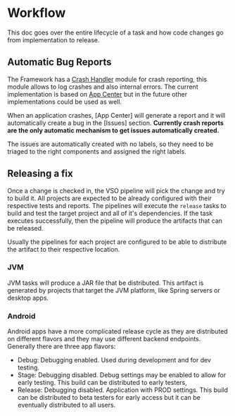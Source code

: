 # Workflow

This doc goes over the entire lifecycle of a task and how code changes go from implementation to release.

## Automatic Bug Reports

The Framework has a [Crash Handler](https://github.com/CRamsan/CoreProject/tree/master/framework/crashhandler) module for 
crash reporting, this module allows to log crashes and also internal errors. The current implementation is based on 
[App Center](https://docs.microsoft.com/en-us/appcenter/sdk/crashes/android) but in the future other implementations
could be used as well.

When an application crashes, [App Center] will generate a report and it will automatically create a bug in the [Issues] section.
**Currently crash reports are the only automatic mechanism to get issues automatically created.**

The issues are automatically created with no labels, so they need to be triaged to the right components and assigned the right labels.

## Releasing a fix

Once a change is checked in, the VSO pipeline will pick the change and try to build it. All projects are expected to be already configured
with their respective tests and reports. The pipelines will execute the `release` tasks to build and test the target project and all 
of it's dependencies. If the task executes successfully, then the pipeline will produce the artifacts that can be released. 

Usually the pipelines for each project are configured to be able to distribute the artifact to their respective location.

### JVM

JVM tasks will produce a JAR file that be distributed. This artifact is generated by projects that target the JVM platform, 
like Spring servers or desktop apps. 

### Android

Android apps have a more complicated release cycle as they are distributed on different flavors and they may use different backend endpoints.
Generally there are three app flavors:
- Debug: Debugging enabled. Used during development and for dev testing.
- Stage: Debugging disabled. Debug settings may be enabled to allow for early testing. This build can be distributed to early testers,
- Release: Debugging disabled. Application with PROD settings. This build can be distributed to beta testers for early access but it 
can be eventually distributed to all users.
